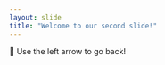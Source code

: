 ```yaml
---
layout: slide
title: "Welcome to our second slide!"
---
```

:rocket:
Use the left arrow to go back!
